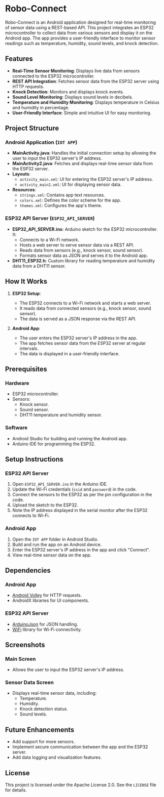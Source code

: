 # Robo-Connect

Robo-Connect is an Android application designed for real-time monitoring of sensor data using a REST-based API. This project integrates an ESP32 microcontroller to collect data from various sensors and display it on the Android app. The app provides a user-friendly interface to monitor sensor readings such as temperature, humidity, sound levels, and knock detection.

## Features

- **Real-Time Sensor Monitoring**: Displays live data from sensors connected to the ESP32 microcontroller.
- **REST API Integration**: Fetches sensor data from the ESP32 server using HTTP requests.
- **Knock Detection**: Monitors and displays knock events.
- **Sound Level Monitoring**: Displays sound levels in decibels.
- **Temperature and Humidity Monitoring**: Displays temperature in Celsius and humidity in percentage.
- **User-Friendly Interface**: Simple and intuitive UI for easy monitoring.

## Project Structure

### Android Application (`IOT APP`)

- **MainActivity.java**: Handles the initial connection setup by allowing the user to input the ESP32 server's IP address.
- **MainActivity2.java**: Fetches and displays real-time sensor data from the ESP32 server.
- **Layouts**:
  - `activity_main.xml`: UI for entering the ESP32 server's IP address.
  - `activity_main2.xml`: UI for displaying sensor data.
- **Resources**:
  - `strings.xml`: Contains app text resources.
  - `colors.xml`: Defines the color scheme for the app.
  - `themes.xml`: Configures the app's theme.

### ESP32 API Server (`ESP32_API_SERVER`)

- **ESP32_API_SERVER.ino**: Arduino sketch for the ESP32 microcontroller. It:
  - Connects to a Wi-Fi network.
  - Hosts a web server to serve sensor data via a REST API.
  - Reads data from sensors (e.g., knock sensor, sound sensor).
  - Formats sensor data as JSON and serves it to the Android app.
- **DHT11_ESP32.h**: Custom library for reading temperature and humidity data from a DHT11 sensor.

## How It Works

1. **ESP32 Setup**:
   - The ESP32 connects to a Wi-Fi network and starts a web server.
   - It reads data from connected sensors (e.g., knock sensor, sound sensor).
   - The data is served as a JSON response via the REST API.

2. **Android App**:
   - The user enters the ESP32 server's IP address in the app.
   - The app fetches sensor data from the ESP32 server at regular intervals.
   - The data is displayed in a user-friendly interface.

## Prerequisites

### Hardware
- ESP32 microcontroller.
- Sensors:
  - Knock sensor.
  - Sound sensor.
  - DHT11 temperature and humidity sensor.

### Software
- Android Studio for building and running the Android app.
- Arduino IDE for programming the ESP32.

## Setup Instructions

### ESP32 API Server
1. Open `ESP32_API_SERVER.ino` in the Arduino IDE.
2. Update the Wi-Fi credentials (`ssid` and `password`) in the code.
3. Connect the sensors to the ESP32 as per the pin configuration in the code.
4. Upload the sketch to the ESP32.
5. Note the IP address displayed in the serial monitor after the ESP32 connects to Wi-Fi.

### Android App
1. Open the `IOT APP` folder in Android Studio.
2. Build and run the app on an Android device.
3. Enter the ESP32 server's IP address in the app and click "Connect".
4. View real-time sensor data on the app.

## Dependencies

### Android App
- [Android Volley](https://developer.android.com/training/volley) for HTTP requests.
- AndroidX libraries for UI components.

### ESP32 API Server
- [ArduinoJson](https://arduinojson.org/) for JSON handling.
- [WiFi](https://www.arduino.cc/en/Reference/WiFi) library for Wi-Fi connectivity.

## Screenshots

### Main Screen
- Allows the user to input the ESP32 server's IP address.

### Sensor Data Screen
- Displays real-time sensor data, including:
  - Temperature.
  - Humidity.
  - Knock detection status.
  - Sound levels.

## Future Enhancements

- Add support for more sensors.
- Implement secure communication between the app and the ESP32 server.
- Add data logging and visualization features.

## License

This project is licensed under the Apache License 2.0. See the `LICENSE` file for details.
